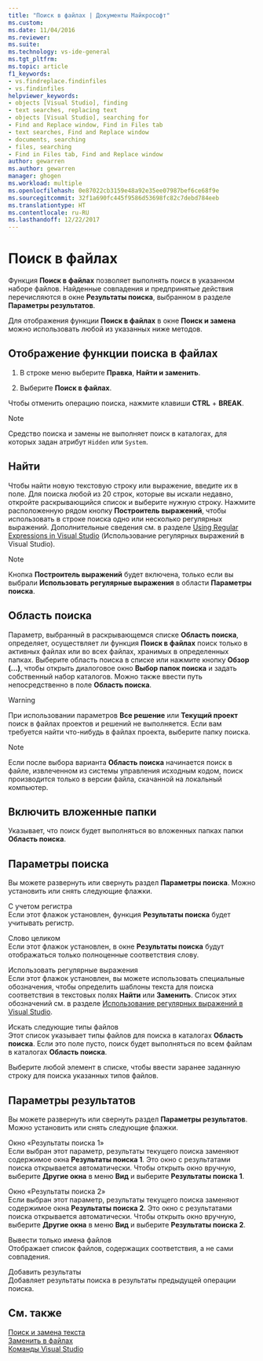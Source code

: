 ```yaml
---
title: "Поиск в файлах | Документы Майкрософт"
ms.custom: 
ms.date: 11/04/2016
ms.reviewer: 
ms.suite: 
ms.technology: vs-ide-general
ms.tgt_pltfrm: 
ms.topic: article
f1_keywords:
- vs.findreplace.findinfiles
- vs.findinfiles
helpviewer_keywords:
- objects [Visual Studio], finding
- text searches, replacing text
- objects [Visual Studio], searching for
- Find and Replace window, Find in Files tab
- text searches, Find and Replace window
- documents, searching
- files, searching
- Find in Files tab, Find and Replace window
author: gewarren
ms.author: gewarren
manager: ghogen
ms.workload: multiple
ms.openlocfilehash: 0e87022cb3159e48a92e35ee07987bef6ce68f9e
ms.sourcegitcommit: 32f1a690fc445f9586d53698fc82c7debd784eeb
ms.translationtype: HT
ms.contentlocale: ru-RU
ms.lasthandoff: 12/22/2017
---
```

# <a name="find-in-files"></a>Поиск в файлах

Функция **Поиск в файлах** позволяет выполнять поиск в указанном наборе файлов. Найденные совпадения и предпринятые действия перечисляются в окне **Результаты поиска**, выбранном в разделе **Параметры результатов**.

Для отображения функции **Поиск в файлах** в окне **Поиск и замена** можно использовать любой из указанных ниже методов.

## <a name="to-display-find-in-files"></a>Отображение функции поиска в файлах

1. В строке меню выберите **Правка**, **Найти и заменить**.

1. Выберите **Поиск в файлах**.

Чтобы отменить операцию поиска, нажмите клавиши **CTRL** + **BREAK**.

> [!NOTE]
> Средство поиска и замены не выполняет поиск в каталогах, для которых задан атрибут `Hidden` или `System`.

## <a name="find-what"></a>Найти

Чтобы найти новую текстовую строку или выражение, введите их в поле. Для поиска любой из 20 строк, которые вы искали недавно, откройте раскрывающийся список и выберите нужную строку. Нажмите расположенную рядом кнопку **Построитель выражений**, чтобы использовать в строке поиска одно или несколько регулярных выражений. Дополнительные сведения см. в разделе [Using Regular Expressions in Visual Studio](../ide/using-regular-expressions-in-visual-studio.md) (Использование регулярных выражений в Visual Studio).

> [!NOTE]
> Кнопка **Построитель выражений** будет включена, только если вы выбрали **Использовать регулярные выражения** в области **Параметры поиска**.

## <a name="look-in"></a>Область поиска

Параметр, выбранный в раскрывающемся списке **Область поиска**, определяет, осуществляет ли функция **Поиск в файлах** поиск только в активных файлах или во всех файлах, хранимых в определенных папках. Выберите область поиска в списке или нажмите кнопку **Обзор (...)**, чтобы открыть диалоговое окно **Выбор папок поиска** и задать собственный набор каталогов. Можно также ввести путь непосредственно в поле **Область поиска**.

> [!WARNING]
> При использовании параметров **Все решение** или **Текущий проект** поиск в файлах проектов и решений не выполняется. Если вам требуется найти что-нибудь в файлах проекта, выберите папку поиска.

> [!NOTE]
> Если после выбора варианта **Область поиска** начинается поиск в файле, извлеченном из системы управления исходным кодом, поиск производится только в версии файла, скачанной на локальный компьютер.

## <a name="include-subfolders"></a>Включить вложенные папки

Указывает, что поиск будет выполняться во вложенных папках папки **Область поиска**.

## <a name="find-options"></a>Параметры поиска

Вы можете развернуть или свернуть раздел **Параметры поиска**. Можно установить или снять следующие флажки.

С учетом регистра  
Если этот флажок установлен, функция **Результаты поиска** будет учитывать регистр.

Слово целиком  
Если этот флажок установлен, в окне **Результаты поиска** будут отображаться только полноценные соответствия слову.

Использовать регулярные выражения  
Если этот флажок установлен, вы можете использовать специальные обозначения, чтобы определить шаблоны текста для поиска соответствия в текстовых полях **Найти** или **Заменить**. Список этих обозначений см. в разделе [Использование регулярных выражений в Visual Studio](../ide/using-regular-expressions-in-visual-studio.md).

Искать следующие типы файлов  
Этот список указывает типы файлов для поиска в каталогах **Область поиска**. Если это поле пусто, поиск будет выполняться по всем файлам в каталогах **Область поиска**.

Выберите любой элемент в списке, чтобы ввести заранее заданную строку для поиска указанных типов файлов.

## <a name="result-options"></a>Параметры результатов

Вы можете развернуть или свернуть раздел **Параметры результатов**. Можно установить или снять следующие флажки.

Окно «Результаты поиска 1»  
Если выбран этот параметр, результаты текущего поиска заменяют содержимое окна **Результаты поиска 1**. Это окно с результатами поиска открывается автоматически. Чтобы открыть окно вручную, выберите **Другие окна** в меню **Вид** и выберите **Результаты поиска 1**.

Окно «Результаты поиска 2»  
Если выбран этот параметр, результаты текущего поиска заменяют содержимое окна **Результаты поиска 2**. Это окно с результатами поиска открывается автоматически. Чтобы открыть окно вручную, выберите **Другие окна** в меню **Вид** и выберите **Результаты поиска 2**.

Вывести только имена файлов  
Отображает список файлов, содержащих соответствия, а не сами совпадения.

Добавить результаты  
Добавляет результаты поиска в результаты предыдущей операции поиска.

## <a name="see-also"></a>См. также

[Поиск и замена текста](../ide/finding-and-replacing-text.md)  
[Заменить в файлах](../ide/replace-in-files.md)  
[Команды Visual Studio](../ide/reference/visual-studio-commands.md)